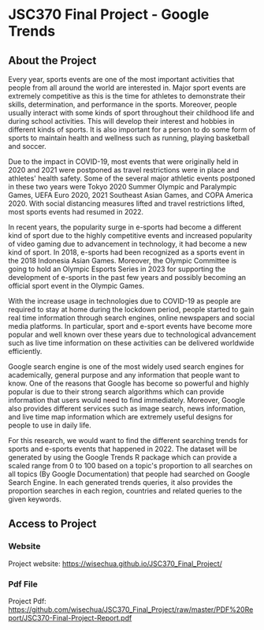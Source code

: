 # JSC370 Final Project - Google Trends

## About the Project

Every year, sports events are one of the most important activities that people from all around the world are interested in. Major sport events are extremely competitive as this is the time for athletes to demonstrate their skills, determination, and performance in the sports. Moreover, people usually interact with some kinds of sport throughout their childhood life and during school activities. This will develop their interest and hobbies in different kinds of sports. It is also important for a person to do some form of sports to maintain health and wellness such as running, playing basketball and soccer.

Due to the impact in COVID-19, most events that were originally held in 2020 and 2021 were postponed as travel restrictions were in place and athletes' health safety. Some of the several major athletic events postponed in these two years were Tokyo 2020 Summer Olympic and Paralympic Games, UEFA Euro 2020, 2021 Southeast Asian Games, and COPA America 2020. With social distancing measures lifted and travel restrictions lifted, most sports events had resumed in 2022.

In recent years, the popularity surge in e-sports had become a different kind of sport due to the highly competitive events and increased popularity of video gaming due to advancement in technology, it had become a new kind of sport. In 2018, e-sports had been recognized as a sports event in the 2018 Indonesia Asian Games. Moreover, the Olympic Committee is going to hold an Olympic Esports Series in 2023 for supporting the development of e-sports in the past few years and possibly becoming an official sport event in the Olympic Games.

With the increase usage in technologies due to COVID-19 as people are required to stay at home during the lockdown period, people started to gain real time information through search engines, online newspapers and social media platforms. In particular, sport and e-sport events have become more popular and well known over these years due to technological advancement such as live time information on these activities can be delivered worldwide efficiently.

Google search engine is one of the most widely used search engines for academically, general purpose and any information that people want to know. One of the reasons that Google has become so powerful and highly popular is due to their strong search algorithms which can provide information that users would need to find immediately. Moreover, Google also provides different services such as image search, news information, and live time map information which are extremely useful designs for people to use in daily life.

For this research, we would want to find the different searching trends for sports and e-sports events that happened in 2022. The dataset will be generated by using the Google Trends R package which can provide a scaled range from 0 to 100 based on a topic's proportion to all searches on all topics (By Google Documentation) that people had searched on Google Search Engine. In each generated trends queries, it also provides the proportion searches in each region, countries and related queries to the given keywords.

## Access to Project

### Website

Project website: <https://wisechua.github.io/JSC370_Final_Project/>

### Pdf File

Project Pdf: <https://github.com/wisechua/JSC370_Final_Project/raw/master/PDF%20Report/JSC370-Final-Project-Report.pdf>
